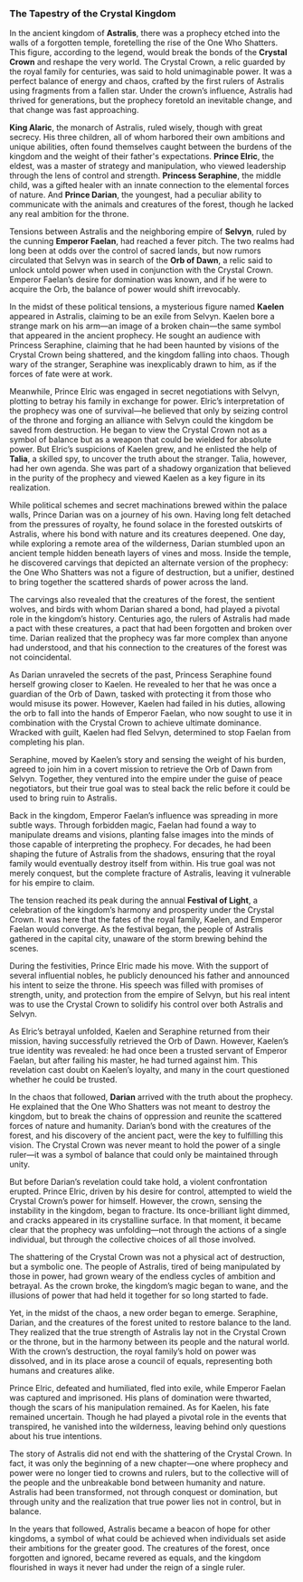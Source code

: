 ### The Tapestry of the Crystal Kingdom

In the ancient kingdom of **Astralis**, there was a prophecy etched into the walls of a forgotten temple, foretelling the rise of the One Who Shatters. This figure, according to the legend, would break the bonds of the **Crystal Crown** and reshape the very world. The Crystal Crown, a relic guarded by the royal family for centuries, was said to hold unimaginable power. It was a perfect balance of energy and chaos, crafted by the first rulers of Astralis using fragments from a fallen star. Under the crown’s influence, Astralis had thrived for generations, but the prophecy foretold an inevitable change, and that change was fast approaching.

**King Alaric**, the monarch of Astralis, ruled wisely, though with great secrecy. His three children, all of whom harbored their own ambitions and unique abilities, often found themselves caught between the burdens of the kingdom and the weight of their father's expectations. **Prince Elric**, the eldest, was a master of strategy and manipulation, who viewed leadership through the lens of control and strength. **Princess Seraphine**, the middle child, was a gifted healer with an innate connection to the elemental forces of nature. And **Prince Darian**, the youngest, had a peculiar ability to communicate with the animals and creatures of the forest, though he lacked any real ambition for the throne.

Tensions between Astralis and the neighboring empire of **Selvyn**, ruled by the cunning **Emperor Faelan**, had reached a fever pitch. The two realms had long been at odds over the control of sacred lands, but now rumors circulated that Selvyn was in search of the **Orb of Dawn**, a relic said to unlock untold power when used in conjunction with the Crystal Crown. Emperor Faelan’s desire for domination was known, and if he were to acquire the Orb, the balance of power would shift irrevocably.

In the midst of these political tensions, a mysterious figure named **Kaelen** appeared in Astralis, claiming to be an exile from Selvyn. Kaelen bore a strange mark on his arm—an image of a broken chain—the same symbol that appeared in the ancient prophecy. He sought an audience with Princess Seraphine, claiming that he had been haunted by visions of the Crystal Crown being shattered, and the kingdom falling into chaos. Though wary of the stranger, Seraphine was inexplicably drawn to him, as if the forces of fate were at work.

Meanwhile, Prince Elric was engaged in secret negotiations with Selvyn, plotting to betray his family in exchange for power. Elric’s interpretation of the prophecy was one of survival—he believed that only by seizing control of the throne and forging an alliance with Selvyn could the kingdom be saved from destruction. He began to view the Crystal Crown not as a symbol of balance but as a weapon that could be wielded for absolute power. But Elric’s suspicions of Kaelen grew, and he enlisted the help of **Talia**, a skilled spy, to uncover the truth about the stranger. Talia, however, had her own agenda. She was part of a shadowy organization that believed in the purity of the prophecy and viewed Kaelen as a key figure in its realization.

While political schemes and secret machinations brewed within the palace walls, Prince Darian was on a journey of his own. Having long felt detached from the pressures of royalty, he found solace in the forested outskirts of Astralis, where his bond with nature and its creatures deepened. One day, while exploring a remote area of the wilderness, Darian stumbled upon an ancient temple hidden beneath layers of vines and moss. Inside the temple, he discovered carvings that depicted an alternate version of the prophecy: the One Who Shatters was not a figure of destruction, but a unifier, destined to bring together the scattered shards of power across the land.

The carvings also revealed that the creatures of the forest, the sentient wolves, and birds with whom Darian shared a bond, had played a pivotal role in the kingdom’s history. Centuries ago, the rulers of Astralis had made a pact with these creatures, a pact that had been forgotten and broken over time. Darian realized that the prophecy was far more complex than anyone had understood, and that his connection to the creatures of the forest was not coincidental.

As Darian unraveled the secrets of the past, Princess Seraphine found herself growing closer to Kaelen. He revealed to her that he was once a guardian of the Orb of Dawn, tasked with protecting it from those who would misuse its power. However, Kaelen had failed in his duties, allowing the orb to fall into the hands of Emperor Faelan, who now sought to use it in combination with the Crystal Crown to achieve ultimate dominance. Wracked with guilt, Kaelen had fled Selvyn, determined to stop Faelan from completing his plan.

Seraphine, moved by Kaelen’s story and sensing the weight of his burden, agreed to join him in a covert mission to retrieve the Orb of Dawn from Selvyn. Together, they ventured into the empire under the guise of peace negotiators, but their true goal was to steal back the relic before it could be used to bring ruin to Astralis.

Back in the kingdom, Emperor Faelan’s influence was spreading in more subtle ways. Through forbidden magic, Faelan had found a way to manipulate dreams and visions, planting false images into the minds of those capable of interpreting the prophecy. For decades, he had been shaping the future of Astralis from the shadows, ensuring that the royal family would eventually destroy itself from within. His true goal was not merely conquest, but the complete fracture of Astralis, leaving it vulnerable for his empire to claim.

The tension reached its peak during the annual **Festival of Light**, a celebration of the kingdom’s harmony and prosperity under the Crystal Crown. It was here that the fates of the royal family, Kaelen, and Emperor Faelan would converge. As the festival began, the people of Astralis gathered in the capital city, unaware of the storm brewing behind the scenes.

During the festivities, Prince Elric made his move. With the support of several influential nobles, he publicly denounced his father and announced his intent to seize the throne. His speech was filled with promises of strength, unity, and protection from the empire of Selvyn, but his real intent was to use the Crystal Crown to solidify his control over both Astralis and Selvyn.

As Elric’s betrayal unfolded, Kaelen and Seraphine returned from their mission, having successfully retrieved the Orb of Dawn. However, Kaelen’s true identity was revealed: he had once been a trusted servant of Emperor Faelan, but after failing his master, he had turned against him. This revelation cast doubt on Kaelen’s loyalty, and many in the court questioned whether he could be trusted.

In the chaos that followed, **Darian** arrived with the truth about the prophecy. He explained that the One Who Shatters was not meant to destroy the kingdom, but to break the chains of oppression and reunite the scattered forces of nature and humanity. Darian’s bond with the creatures of the forest, and his discovery of the ancient pact, were the key to fulfilling this vision. The Crystal Crown was never meant to hold the power of a single ruler—it was a symbol of balance that could only be maintained through unity.

But before Darian’s revelation could take hold, a violent confrontation erupted. Prince Elric, driven by his desire for control, attempted to wield the Crystal Crown’s power for himself. However, the crown, sensing the instability in the kingdom, began to fracture. Its once-brilliant light dimmed, and cracks appeared in its crystalline surface. In that moment, it became clear that the prophecy was unfolding—not through the actions of a single individual, but through the collective choices of all those involved.

The shattering of the Crystal Crown was not a physical act of destruction, but a symbolic one. The people of Astralis, tired of being manipulated by those in power, had grown weary of the endless cycles of ambition and betrayal. As the crown broke, the kingdom’s magic began to wane, and the illusions of power that had held it together for so long started to fade.

Yet, in the midst of the chaos, a new order began to emerge. Seraphine, Darian, and the creatures of the forest united to restore balance to the land. They realized that the true strength of Astralis lay not in the Crystal Crown or the throne, but in the harmony between its people and the natural world. With the crown’s destruction, the royal family’s hold on power was dissolved, and in its place arose a council of equals, representing both humans and creatures alike.

Prince Elric, defeated and humiliated, fled into exile, while Emperor Faelan was captured and imprisoned. His plans of domination were thwarted, though the scars of his manipulation remained. As for Kaelen, his fate remained uncertain. Though he had played a pivotal role in the events that transpired, he vanished into the wilderness, leaving behind only questions about his true intentions.

The story of Astralis did not end with the shattering of the Crystal Crown. In fact, it was only the beginning of a new chapter—one where prophecy and power were no longer tied to crowns and rulers, but to the collective will of the people and the unbreakable bond between humanity and nature. Astralis had been transformed, not through conquest or domination, but through unity and the realization that true power lies not in control, but in balance.

In the years that followed, Astralis became a beacon of hope for other kingdoms, a symbol of what could be achieved when individuals set aside their ambitions for the greater good. The creatures of the forest, once forgotten and ignored, became revered as equals, and the kingdom flourished in ways it never had under the reign of a single ruler.